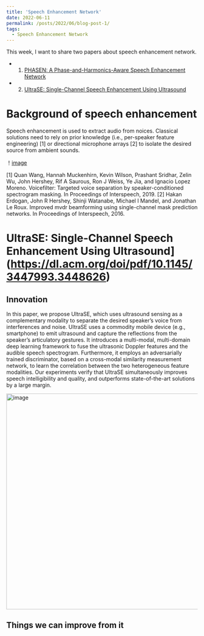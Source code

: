 ```yaml
---
title: 'Speech Enhancement Network'
date: 2022-06-11
permalink: /posts/2022/06/blog-post-1/
tags:
  - Speech Enhancement Network
---
```


This week, I want to share two papers about speech enhancement network.
- 1. [PHASEN: A Phase-and-Harmonics-Aware Speech Enhancement Network](https://arxiv.org/pdf/1911.04697.pdf)
- 2. [UltraSE: Single-Channel Speech Enhancement Using Ultrasound](https://dl.acm.org/doi/pdf/10.1145/3447993.3448626)

# Background of speech enhancement
Speech enhancement is used to extract audio from noices. Classical solutions need to rely on prior knowledge (i.e., per-speaker feature engineering) [1] or directional microphone arrays [2] to isolate the desired source from ambient sounds.

！[image](https://user-images.githubusercontent.com/44923423/178217820-7d8aa9bc-5a8c-49e0-ba25-563b3883d521.png)

[1] Quan Wang, Hannah Muckenhirn, Kevin Wilson, Prashant Sridhar, Zelin Wu, John Hershey, Rif A Saurous, Ron J Weiss, Ye Jia, and Ignacio Lopez Moreno. Voicefilter: Targeted voice separation by speaker-conditioned spectrogram masking. In Proceedings of Interspeech, 2019.
[2] Hakan Erdogan, John R Hershey, Shinji Watanabe, Michael I Mandel, and Jonathan Le Roux. Improved mvdr beamforming using single-channel mask prediction networks. In Proceedings of Interspeech, 2016. 

# UltraSE: Single-Channel Speech Enhancement Using Ultrasound](https://dl.acm.org/doi/pdf/10.1145/3447993.3448626)

## Innovation

In this paper, we propose UltraSE, which uses ultrasound sensing as a complementary modality to separate the desired speaker’s voice from interferences and noise. UltraSE uses a commodity mobile device (e.g., smartphone) to emit ultrasound and capture the reflections from the speaker’s articulatory gestures. It introduces a multi-modal, multi-domain deep learning framework to fuse the ultrasonic Doppler features and the audible speech spectrogram. Furthermore, it employs an adversarially trained discriminator, based on a cross-modal similarity measurement network, to learn the correlation between the two heterogeneous feature modalities. Our experiments verify that UltraSE simultaneously improves speech intelligibility and quality, and outperforms state-of-the-art solutions by a large margin.

<img width="568" alt="image" src="https://user-images.githubusercontent.com/44923423/178215126-a39068f8-8c78-454d-aced-5ae6f09da373.png">

## Things we can improve from it


